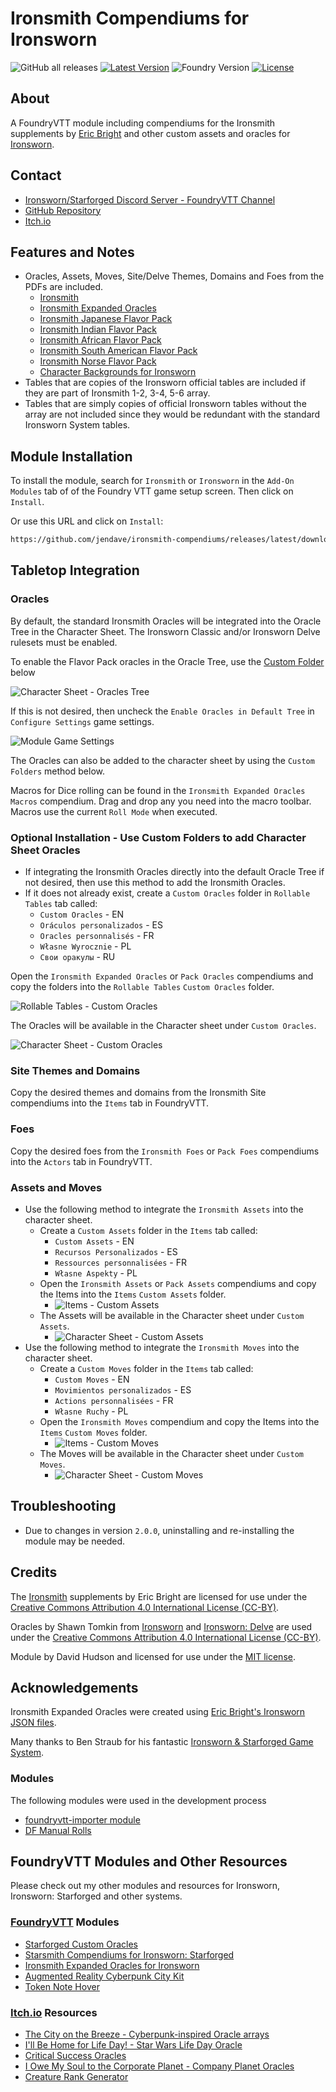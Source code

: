 # Ironsmith Compendiums for Ironsworn

![GitHub all releases](https://img.shields.io/github/downloads/jendave/ironsmith-compendiums/total)
[![Latest Version](https://img.shields.io/github/v/release/jendave/ironsmith-compendiums?display_name=tag&sort=semver&label=Latest%20Version)](https://github.com/jendave/ironsmith-compendiums/releases/latest)
![Foundry Version](https://img.shields.io/endpoint?url=https://foundryshields.com/version?url=https%3A%2F%2Fraw.githubusercontent.com%2Fjendave%2Fironsmith-compendiums%2Fmain%2Fmodule.json)
[![License](https://img.shields.io/github/license/jendave/ironsmith-compendiums)](LICENSE)

## About

A FoundryVTT module including compendiums for the Ironsmith supplements by [Eric Bright](https://preview.drivethrurpg.com/en/browse?keyword=eric%20bright) and other custom assets and oracles for [Ironsworn](https://www.ironswornrpg.com/).

## Contact

* [Ironsworn/Starforged Discord Server - FoundryVTT Channel](https://discord.com/channels/437120373436186625/867434336201605160)
* [GitHub Repository](https://github.com/jendave/ironsmith-compendiums)
* [Itch.io](https://jendave.itch.io/)

## Features and Notes

* Oracles, Assets, Moves, Site/Delve Themes, Domains and Foes from the PDFs are included.
  * [Ironsmith](https://preview.drivethrurpg.com/en/product/351813/ironsmith)
  * [Ironsmith Expanded Oracles](https://preview.drivethrurpg.com/en/product/333665/Ironsmith-Expanded-Oracles)
  * [Ironsmith Japanese Flavor Pack](https://preview.drivethrurpg.com/en/product/372140/ironsmith-japanese-mythology-flavor-pack-softcover)
  * [Ironsmith Indian Flavor Pack](https://preview.drivethrurpg.com/en/product/374967/ironsmith-indian-hindu-mythology-flavor-pack-softcover)
  * [Ironsmith African Flavor Pack](https://preview.drivethrurpg.com/en/product/374198/ironsmith-african-mythology-flavor-pack-softcover)
  * [Ironsmith South American Flavor Pack](https://preview.drivethrurpg.com/en/product/374202/ironsmith-south-american-mythology-flavor-pack-softcover)
  * [Ironsmith Norse Flavor Pack](https://preview.drivethrurpg.com/en/product/372161/ironsmith-norse-mythology-flavor-pack-softcover)
  * [Character Backgrounds for Ironsworn](https://www.ironswornrpg.com/post/character-backgrounds-for-ironsworn?cid=8868bea5-3c91-40b5-b1bc-d6d026f45cc3&postId=63598074-ff4c-4bda-beb1-80317d09f4f7&utm_campaign=7067f655-69ec-4c0b-823c-134124256896&utm_content=491cd93c-b314-4fa4-8e46-721ee00ee645&utm_medium=mail&utm_source=so)
* Tables that are copies of the Ironsworn official tables are included if they are part of Ironsmith 1-2, 3-4, 5-6 array.
* Tables that are simply copies of official Ironsworn tables without the array are not included since they would be redundant with the standard Ironsworn System tables.

## Module Installation

To install the module, search for `Ironsmith` or `Ironsworn` in the `Add-On Modules` tab of of the Foundry VTT game setup screen. Then click on `Install`.

Or use this URL and click on `Install`:

```bash
https://github.com/jendave/ironsmith-compendiums/releases/latest/download/module.json
```

## Tabletop Integration

### Oracles

By default, the standard Ironsmith Oracles will be integrated into the Oracle Tree in the Character Sheet. The Ironsworn Classic and/or Ironsworn Delve rulesets must be enabled.

To enable the Flavor Pack oracles in the Oracle Tree, use the [Custom Folder](#optional-installation---use-custom-folders-to-add-character-sheet-oracles) below

![Character Sheet - Oracles Tree](https://github.com/jendave/ironsmith-compendiums/blob/main/docs/oracle-tree-character-sheet.jpg?raw=true)

If this is not desired, then uncheck the `Enable Oracles in Default Tree` in `Configure Settings` game settings.

![Module Game Settings](https://github.com/jendave/ironsmith-compendiums/blob/main/docs/module-game-settings.jpg?raw=true)

The Oracles can also be added to the character sheet by using the `Custom Folders` method below.

Macros for Dice rolling can be found in the `Ironsmith Expanded Oracles Macros` compendium. Drag and drop any you need into the macro toolbar. Macros use the current `Roll Mode` when executed.

### Optional Installation - Use Custom Folders to add Character Sheet Oracles

* If integrating the Ironsmith Oracles directly into the default Oracle Tree if not desired, then use this method to add the Ironsmith Oracles.
* If it does not already exist, create a `Custom Oracles` folder in `Rollable Tables` tab called:
  * `Custom Oracles` - EN
  * `Oráculos personalizados` - ES
  * `Oracles personnalisés` - FR
  * `Własne Wyrocznie` - PL
  * `Свои оракулы` - RU

Open the `Ironsmith Expanded Oracles` or `Pack Oracles` compendiums and copy the folders into the `Rollable Tables` `Custom Oracles` folder.

![Rollable Tables - Custom Oracles](https://github.com/jendave/ironsmith-compendiums/blob/main/docs/custom-oracles-rollable-tables.jpg?raw=true)

The Oracles will be available in the Character sheet under `Custom Oracles`.

![Character Sheet - Custom Oracles](https://github.com/jendave/ironsmith-compendiums/blob/main//docs/custom-oracles-character-sheet.jpg?raw=true)

### Site Themes and Domains

Copy the desired themes and domains from the Ironsmith Site compendiums into the `Items` tab in FoundryVTT.

### Foes

Copy the desired foes from the `Ironsmith Foes` or `Pack Foes` compendiums into the `Actors` tab in FoundryVTT.

### Assets and Moves

* Use the following method to integrate the `Ironsmith Assets` into the character sheet.
  * Create a `Custom Assets` folder in the `Items` tab called:
    * `Custom Assets` - EN
    * `Recursos Personalizados` - ES
    * `Ressources personnalisées` - FR
    * `Własne Aspekty` - PL
  * Open the `Ironsmith Assets` or `Pack Assets` compendiums and copy the Items into the `Items` `Custom Assets` folder.
    * ![Items - Custom Assets](https://github.com/jendave/ironsmith-compendiums/blob/main/docs/custom-assets-items.jpg?raw=true)
  * The Assets will be available in the Character sheet under `Custom Assets`.
    * ![Character Sheet - Custom Assets](https://github.com/jendave/ironsmith-compendiums/blob/main/docs/custom-assets-character-sheet.jpg?raw=true)
* Use the following method to integrate the `Ironsmith Moves` into the character sheet.
  * Create a `Custom Moves` folder in the `Items` tab called:
    * `Custom Moves` - EN
    * `Movimientos personalizados` - ES
    * `Actions personnalisées` - FR
    * `Własne Ruchy` - PL
  * Open the `Ironsmith Moves` compendium and copy the Items into the `Items` `Custom Moves` folder.
    * ![Items - Custom Moves](https://github.com/jendave/ironsmith-compendiums/blob/main/docs/custom-moves-items.jpg?raw=true)
  * The Moves will be available in the Character sheet under `Custom Moves`.
    * ![Character Sheet - Custom Moves](https://github.com/jendave/ironsmith-compendiums/blob/main/docs/custom-moves-character-sheet.jpg?raw=true)

## Troubleshooting

* Due to changes in version `2.0.0`, uninstalling and re-installing the module may be needed.

## Credits

The [Ironsmith](https://preview.drivethrurpg.com/en/product/351813/ironsmith) supplements by Eric Bright are licensed for use under the [Creative Commons Attribution 4.0 International License (CC-BY)](https://creativecommons.org/licenses/by/4.0/).

Oracles by Shawn Tomkin from [Ironsworn](https://preview.drivethrurpg.com/en/product/238369/ironsworn) and [Ironsworn: Delve](https://preview.drivethrurpg.com/en/product/302260/ironsworn-delve) are used under the [Creative Commons Attribution 4.0 International License (CC-BY)](https://creativecommons.org/licenses/by/4.0/).

Module by David Hudson and licensed for use under the [MIT license](https://opensource.org/license/mit/).

## Acknowledgements

Ironsmith Expanded Oracles were created using [Eric Bright's Ironsworn JSON files](https://github.com/ericbright2002/Forged_in_Obsidian).

Many thanks to Ben Straub for his fantastic [Ironsworn & Starforged Game System](https://foundryvtt.com/packages/foundry-ironsworn).

### Modules

The following modules were used in the development process

* [foundryvtt-importer module](https://github.com/EthanJWright/foundryvtt-importer)
* [DF Manual Rolls](https://foundryvtt.com/packages/df-manual-rolls)

## FoundryVTT Modules and Other Resources

Please check out my other modules and resources for Ironsworn, Ironsworn: Starforged and other systems.

### [FoundryVTT](https://foundryvtt.com/community/david-hudson/packages) Modules

* [Starforged Custom Oracles](https://foundryvtt.com/packages/starforged-custom-oracles)
* [Starsmith Compendiums for Ironsworn: Starforged](https://foundryvtt.com/packages/starsmith-expanded-oracles)
* [Ironsmith Expanded Oracles for Ironsworn](https://foundryvtt.com/packages/ironsmith-expanded-oracles)
* [Augmented Reality Cyberpunk City Kit](https://foundryvtt.com/packages/augmented-reality-foundry)
* [Token Note Hover](https://github.com/jendave/token-note-hover)

### [Itch.io](https://jendave.itch.io/) Resources

* [The City on the Breeze - Cyberpunk-inspired Oracle arrays](https://jendave.itch.io/the-city-on-the-breeze)
* [I'll Be Home for Life Day! - Star Wars Life Day Oracle](https://jendave.itch.io/ill-be-home-for-life-day)
* [Critical Success Oracles](https://jendave.itch.io/critical-success-oracles)
* [I Owe My Soul to the Corporate Planet - Company Planet Oracles](https://jendave.itch.io/i-owe-my-soul-to-the-corporate-planet)
* [Creature Rank Generator](https://jendave.itch.io/creature-rank-generator)
